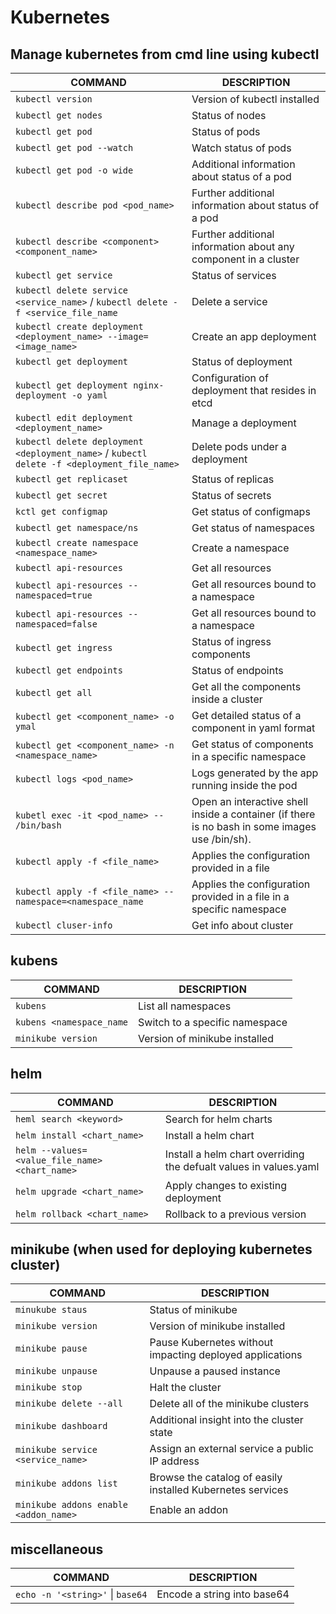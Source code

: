 # Kubernetes

## Manage kubernetes from cmd line using kubectl
| COMMAND                                                                                    | DESCRIPTION                                                                                    |
| ------------------------------------------------------------------------------------------ | ---------------------------------------------------------------------------------------------- |
| `kubectl version`                                                                          | Version of kubectl installed                                                                   |
| `kubectl get nodes`                                                                        | Status of nodes                                                                                |
| `kubectl get pod`                                                                          | Status of pods                                                                                 |
| `kubectl get pod --watch`                                                                  | Watch status of pods                                                                           |
| `kubectl get pod -o wide`                                                                  | Additional information about status of a pod                                                   |
| `kubectl describe pod <pod_name>`                                                          | Further additional information about status of a pod                                           |
| `kubectl describe <component> <component_name>`                                            | Further additional information about any component in a cluster                                |
| `kubectl get service`                                                                      | Status of services                                                                             |
| `kubectl delete service <service_name>` / `kubectl delete -f <service_file_name`           | Delete a service                                                                               |
| `kubectl create deployment <deployment_name> --image=<image_name>`                         | Create an app deployment                                                                       |
| `kubectl get deployment`                                                                   | Status of deployment                                                                           |
| `kubectl get deployment nginx-deployment -o yaml`                                          | Configuration of deployment that resides in etcd                                               |
| `kubectl edit deployment <deployment_name>`                                                | Manage a deployment                                                                            |
| `kubectl delete deployment <deployment_name>` / `kubectl delete -f <deployment_file_name>` | Delete pods under a deployment                                                                 |
| `kubectl get replicaset`                                                                   | Status of replicas                                                                             |
| `kubectl get secret`                                                                       | Status of secrets                                                                              |
| `kctl get configmap`                                                                       | Get status of configmaps                                                                       |
| `kubectl get namespace/ns`                                                                 | Get status of namespaces                                                                       |
| `kubectl create namespace <namespace_name>`                                                | Create a namespace                                                                             |
| `kubectl api-resources`                                                                    | Get all resources                                                                              |
| `kubectl api-resources --namespaced=true`                                                  | Get all resources bound to a namespace                                                         |
| `kubectl api-resources --namespaced=false`                                                 | Get all resources bound to a namespace                                                         |
| `kubectl get ingress`                                                                      | Status of ingress components                                                                   |
| `kubectl get endpoints`                                                                    | Status of endpoints                                                                            |
| `kubectl get all`                                                                          | Get all the components inside a cluster                                                        |
| `kubectl get <component_name> -o ymal`                                                     | Get detailed status of a component in yaml format                                              |
| `kubectl get <component_name> -n <namespace_name>`                                         | Get status of components in a specific namespace                                               |
| `kubectl logs <pod_name>`                                                                  | Logs generated by the app running inside the pod                                               |
| `kubetl exec -it <pod_name> -- /bin/bash`                                                  | Open an interactive shell inside a container (if there is no bash in some images use /bin/sh). |
| `kubectl apply -f <file_name>`                                                             | Applies the configuration provided in a file                                                   |
| `kubectl apply -f <file_name> --namespace=<namespace_name`                                 | Applies the configuration provided in a file in a specific namespace                           |
| `kubectl cluser-info`                                                                      | Get info about cluster                                                                         |
## kubens

| COMMAND                  | DESCRIPTION                    |
| ------------------------ | ------------------------------ |
| `kubens`                 | List all namespaces            |
| `kubens <namespace_name` | Switch to a specific namespace |
| `minikube version`       | Version of minikube installed  |

## helm

| COMMAND                                        | DESCRIPTION                                                       |
| ---------------------------------------------- | ----------------------------------------------------------------- |
| `heml search <keyword>`                        | Search for helm charts                                            |
| `helm install <chart_name>`                    | Install a helm chart                                              |
| `helm --values=<value_file_name> <chart_name>` | Install a helm chart overriding the defualt values in values.yaml |
| `helm upgrade <chart_name>`                    | Apply changes to existing deployment                              |
| `helm rollback <chart_name>`                   | Rollback to a previous version                                    |
## minikube (when used for deploying kubernetes cluster)

| COMMAND                               | DESCRIPTION                                                |
| ------------------------------------- | ---------------------------------------------------------- |
| `minukube staus`                      | Status of minikube                                         |
| `minikube version`                    | Version of minikube installed                              |
| `minikube pause`                      | Pause Kubernetes without impacting deployed applications   |
| `minikube unpause`                    | Unpause a paused instance                                  |
| `minikube stop`                       | Halt the cluster                                           |
| `minikube delete --all`               | Delete all of the minikube clusters                        |
| `minikube dashboard`                  | Additional insight into the cluster state                  |
| `minikube service <service_name>`     | Assign an external service a public IP address             |
| `minikube addons list`                | Browse the catalog of easily installed Kubernetes services |
| `minikube addons enable <addon_name>` | Enable an addon                                            |

## miscellaneous

| COMMAND                          | DESCRIPTION                 |
| -------------------------------- | --------------------------- |
| `echo -n '<string>'` \| `base64` | Encode a string into base64 |
